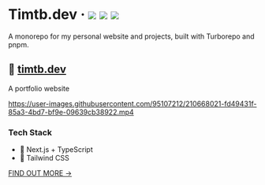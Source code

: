 <div>
  <h1>
    Timtb.dev
    &middot;
    <img src="https://img.shields.io/website?style=flat-square&url=https%3A%2F%2Fwww.timtb.dev"/>
    <img src="https://img.shields.io/github/deployments/timtbdev/timtb.dev/production?label=production&style=flat-square"/>
    <img src="https://img.shields.io/github/commit-activity/m/timtbdev/timtb.dev?style=flat-square"/>
  </h1>
</div>

A monorepo for my personal website and projects, built with Turborepo and pnpm.

## 📘 [timtb.dev](https://www.timtb.dev)

A portfolio website

https://user-images.githubusercontent.com/95107212/210668021-fd49431f-85a3-4bd7-bf9e-09639cb38922.mp4

### Tech Stack

- 🚀 Next.js + TypeScript
- 🍃 Tailwind CSS

[FIND OUT MORE →](app/timtb.dev)
